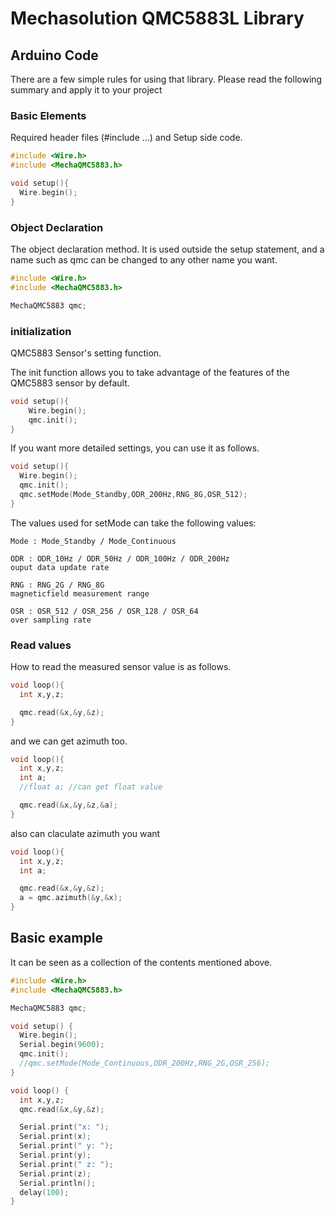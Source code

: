 # Mechasolution QMC5883L Library


## Arduino Code

There are a few simple rules for using that library. Please read the following summary and apply it to your project

### Basic Elements

Required header files (#include ...) and Setup side code.

```cpp
#include <Wire.h>
#include <MechaQMC5883.h>

void setup(){
  Wire.begin();
}
```

### Object Declaration

The object declaration method. It is used outside the setup statement, and a name such as qmc can be changed to any other name you want.

```cpp
#include <Wire.h>
#include <MechaQMC5883.h>

MechaQMC5883 qmc;
```

### initialization

QMC5883 Sensor's setting function.

The init function allows you to take advantage of the features of the QMC5883 sensor by default.

```cpp
void setup(){
    Wire.begin();
    qmc.init();
}
```

If you want more detailed settings, you can use it as follows.

```cpp
void setup(){
  Wire.begin();
  qmc.init();
  qmc.setMode(Mode_Standby,ODR_200Hz,RNG_8G,OSR_512);
}
```

The values ​​used for setMode can take the following values:

```
Mode : Mode_Standby / Mode_Continuous

ODR : ODR_10Hz / ODR_50Hz / ODR_100Hz / ODR_200Hz
ouput data update rate

RNG : RNG_2G / RNG_8G
magneticfield measurement range

OSR : OSR_512 / OSR_256 / OSR_128 / OSR_64
over sampling rate
```

### Read values

How to read the measured sensor value is as follows.

```cpp
void loop(){
  int x,y,z;

  qmc.read(&x,&y,&z);
}
```

and we can get azimuth too.

```cpp
void loop(){
  int x,y,z;
  int a;
  //float a; //can get float value

  qmc.read(&x,&y,&z,&a);
}
```

also can claculate azimuth you want

```cpp
void loop(){
  int x,y,z;
  int a;

  qmc.read(&x,&y,&z);
  a = qmc.azimuth(&y,&x);
}
```

## Basic example

It can be seen as a collection of the contents mentioned above.

```cpp
#include <Wire.h>
#include <MechaQMC5883.h>

MechaQMC5883 qmc;

void setup() {
  Wire.begin();
  Serial.begin(9600);
  qmc.init();
  //qmc.setMode(Mode_Continuous,ODR_200Hz,RNG_2G,OSR_256);
}

void loop() {
  int x,y,z;
  qmc.read(&x,&y,&z);

  Serial.print("x: ");
  Serial.print(x);
  Serial.print(" y: ");
  Serial.print(y);
  Serial.print(" z: ");
  Serial.print(z);
  Serial.println();
  delay(100);
}
```
